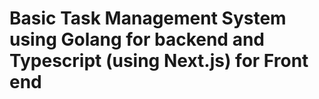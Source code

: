 # Basic Task Management System using Golang for backend and Typescript (using Next.js) for Front end
